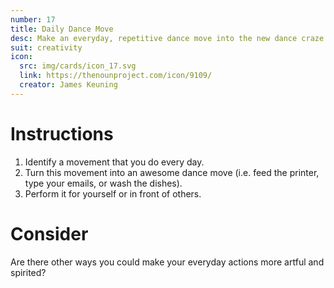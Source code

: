 ```yaml
---
number: 17
title: Daily Dance Move
desc: Make an everyday, repetitive dance move into the new dance craze.
suit: creativity
icon:
  src: img/cards/icon_17.svg
  link: https://thenounproject.com/icon/9109/
  creator: James Keuning
---
```

# Instructions
1. Identify a movement that you do every day.
2. Turn this movement into an awesome dance move (i.e. feed the printer, type your emails, or wash the dishes).
3. Perform it for yourself or in front of others.

# Consider
Are there other ways you could make your everyday actions more artful and spirited?